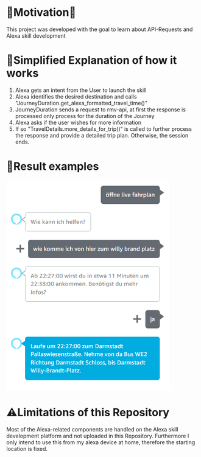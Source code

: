 # 🚀Motivation🚀
This project was developed with the goal to learn about API-Requests and Alexa skill development

# 🤖Simplified Explanation of how it works
1. Alexa gets an intent from the User to launch the skill
2. Alexa identifies the desired destination and calls "JourneyDuration.get_alexa_formatted_travel_time()"
3. JourneyDuration sends a request to rmv-api, at first the response is processed only process for the duration of the Journey
4. Alexa asks if the user wishes for more information
5. If so "TravelDetails.more_details_for_trip()" is called to further process the response and provide a detailed trip plan. Otherwise, the session ends.

# 📝Result examples
![RESULTS](Example-Picture.png)

# ⚠️Limitations of this Repository
Most of the Alexa-related components are handled on the Alexa skill development platform and not uploaded in this Repository.
Furthermore I only intend to use this from my alexa device at home, therefore the starting location is fixed.

